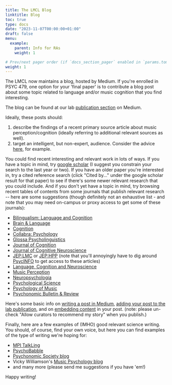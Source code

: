 ```yaml
---
title: The LMCL Blog
linktitle: Blog
toc: true
type: docs
date: "2023-11-07T00:00:00+01:00"
draft: false
menu:
  example:
    parent: Info for RAs
    weight: 1

# Prev/next pager order (if `docs_section_pager` enabled in `params.toml`)
weight: 1
---
```


The LMCL now maintains a blog, hosted by Medium. If you're enrolled in PSYC 479, one option for your 'final paper' is to contribute a blog post about some topic related to language and/or music cognition that you find interesting. 

The blog can be found at our lab [publication section](https://medium.com/langmuscoglab) on Medium.

Ideally, these posts should:

1. describe the findings of a recent primary source article about music perception/cognition (ideally referring to additional relevant sources as well). 
2. target an intelligent, but non-expert, audience. Consider the advice [here](https://www.americanscientist.org/blog/from-the-staff/12-tips-for-scientists-writing-for-the-general-public), for example.

You could find recent interesting and relevant work in lots of ways. If you have a topic in mind, try [google scholar](http://scholar.google.com/) (I suggest you constrain your search to the last year or two). If you have an older paper you're interested in, try a cited reference search (click "Cited by..." under the google scholar result for that paper) to see if there's some newer relevant research that you could include. And if you don't yet have a topic in mind, try browsing recent tables of contents from some journals that publish relevant research -- here are some suggestions (though definitely not an exhaustive list - and note that you may need on-campus or proxy access to get some of these journals): 

- [Bilingualism: Language and Cognition](https://www.cambridge.org/core/journals/bilingualism-language-and-cognition/)
- [Brain & Language](https://www.journals.elsevier.com/brain-and-language)
- [Cognition](https://www.sciencedirect.com/journal/cognition)
- [Collabra: Psychology](https://online.ucpress.edu/collabra)
- [Glossa Psycholinguistics](https://escholarship.org/uc/glossapsycholinguistics)
- [Journal of Cognition](https://journalofcognition.org/)
- [Journal of Cognitive Neuroscience](https://www.mitpressjournals.org/ljoi/jocn)
- [JEP:LMC](https://psycnet.apa.org/PsycARTICLES/journal/xlm/45/11) or [JEP:HPP](https://psycnet.apa.org/PsycARTICLES/journal/xhp/45/11) (note that you'll annoyingly have to dig around [PsycINFO](https://www.lib.umd.edu/dbfinder/id/UMD01529) to get access to these articles)
- [Language, Cognition and Neuroscience](https://www.tandfonline.com/toc/plcp21/current)
- [Music Perception](https://online.ucpress.edu/mp)
- [Neuropsychologia](https://www.journals.elsevier.com/neuropsychologia)
- [Psychological Science](https://journals.sagepub.com/home/pss)
- [Psychology of Music](https://journals.sagepub.com/home/pom)
- [Psychonomic Bulletin & Review](https://www.psychonomic.org/page/PBR)

Here's some basic info on [writing a post in Medium](https://help.medium.com/hc/en-us/articles/225168768-Write-post), [adding your post to the lab publication](https://help.medium.com/hc/en-us/articles/213904978-Add-draft-or-post-to-publication), and on [embedding content](https://help.medium.com/hc/en-us/articles/214981378-Embeds) in your post. (note: please un-check "Allow curators to recommend my story" when you publish.) 

Finally, here are a few examples of (IMHO) good relevant science writing. You should, of course, find your own voice, but here you can find examples of the type of writing we're hoping for:

- [MPI TalkLing](https://www.mpi-talkling.mpi.nl/)
- [PsychoBabble](https://theamericanscholar.org/daily-scholar/psycho-babble/)
- [Psychonomic Society blog](https://featuredcontent.psychonomic.org/)
- Vicky Williamson's [Music Psychology blog](https://musicpsychology.co.uk/)
- and many more (please send me suggestions if you have 'em!)

Happy writing!